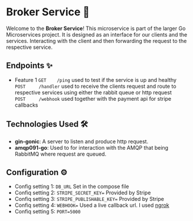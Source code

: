 # Broker Service 🚀

Welcome to the **Broker Service**! This microservice is part of the larger Go Microservices project. It is designed as an interface for our clients and the services. Interacting with the client and then forwarding the request to the respective service.

## Endpoints ✨

- Feature 1
  `GET    /ping` used to test if the service is up and healthy  
  `POST     /handler` used to receive the clients request and route to respective services using either the rabbit queue or http request  
  `POST     /webhook` used together with the payment api for stripe callbacks

## Technologies Used 🛠️

- **gin-gonic**: A server to listen and produce http request.
- **amqp091-go**: Used to for interaction with the AMQP that being RabbitMQ where request are queued.

## Configuration ⚙️

- Config setting 1: `DB_URL` Set in the compose file
- Confiq setting 2: `STRIPE_SECRET_KEY=` Provided by Stripe
- Confiq setting 3: `STRIPE_PUBLISHABLE_KEY=` Provided by Stripe
- Confiq setting 4: `WEBHOOK=` Used a live callback url. I used [ngrok](.https://ngrok.com/)
- Confiq setting 5: `PORT=5000`
